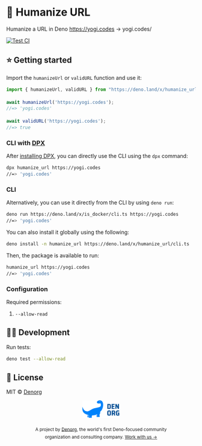 # 🔗 Humanize URL

Humanize a URL in Deno https://yogi.codes → yogi.codes/

[![Test CI](https://github.com/denorg/humanize-url/workflows/Test%20CI/badge.svg)](https://github.com/denorg/humanize-url/actions)

## ⭐ Getting started

Import the `humanizeUrl` or `validURL` function and use it:

```ts
import { humanizeUrl, validURL } from "https://deno.land/x/humanize_url/mod.ts";

await humanizeUrl('https://yogi.codes');
//=> 'yogi.codes'

await validURL('https://yogi.codes');
//=> true
```

### CLI with [DPX](https://github.com/denorg/dpx)

After [installing DPX](https://github.com/denorg/dpx), you can directly use the CLI using the `dpx` command:

```bash
dpx humanize_url https://yogi.codes
//=> 'yogi.codes'
```

### CLI

Alternatively, you can use it directly from the CLI by using `deno run`:

```bash
deno run https://deno.land/x/is_docker/cli.ts https://yogi.codes
//=> 'yogi.codes'
```

You can also install it globally using the following:

```bash
deno install -n humanize_url https://deno.land/x/humanize_url/cli.ts
```

Then, the package is available to run:

```bash
humanize_url https://yogi.codes
//=> 'yogi.codes'
```

### Configuration

Required permissions:

1. `--allow-read`

## 👩‍💻 Development

Run tests:

```bash
deno test --allow-read
```

## 📄 License

MIT © [Denorg](https://den.org.in)

<p align="center">
  <a href="https://den.org.in">
    <img width="100" alt="" src="https://raw.githubusercontent.com/denorg/denorg/master/logo.svg">
  </a>
</p>
<p align="center">
  <sub>A project by <a href="https://den.org.in">Denorg</a>, the world's first Deno-focused community<br>organization and consulting company. <a href="https://den.org.in">Work with us →</a></sub>
</p>
